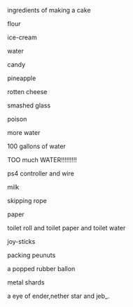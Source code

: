 ingredients of making a cake

flour

ice-cream

water

candy

pineapple

rotten cheese

smashed glass

poison

more water

100 gallons of water

TOO much WATER!!!!!!!!!

ps4 controller and wire

milk

skipping rope

paper

toilet roll and toilet paper and toilet water

joy-sticks

packing peunuts

a popped rubber ballon

metal shards

a eye of ender,nether star and jeb_.